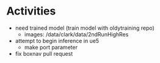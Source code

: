 # Activities
* need trained model (train model with oldytraining repo)
    * images: /data/clark/data/2ndRunHighRes
* attempt to begin inference in ue5
    * make port parameter
* fix boxnav pull request

